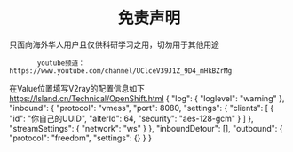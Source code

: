 
<h1 align="center"> 免责声明    </h1>

只面向海外华人用户且仅供科研学习之用，切勿用于其他用途

           youtube频道：https://www.youtube.com/channel/UClceV39J1Z_9D4_mHkBZrMg

在Value位置填写V2ray的配置信息如下   https://lsland.cn/Technical/OpenShift.html
{
  "log": {
    "loglevel": "warning"
  },
  "inbound": {
    "protocol": "vmess",
    "port": 8080,
    "settings": {
      "clients": [
        {
          "id": "你自己的UUID",
          "alterId": 64,
          "security": "aes-128-gcm"
        }
      ]
    },
    "streamSettings": {
      "network": "ws"
    }
  },
  "inboundDetour": [],
  "outbound": {
    "protocol": "freedom",
   "settings": {}
  }
}

